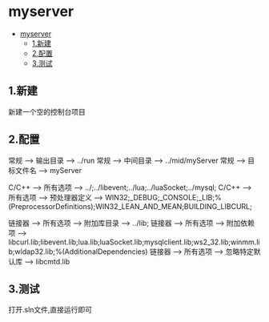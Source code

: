 # myserver
- [myserver](#myserver)
  - [1.新建](#1新建)
  - [2.配置](#2配置)
  - [3.测试](#3测试)

## 1.新建
新建一个空的控制台项目

## 2.配置
常规 --> 输出目录 --> ../run
常规 --> 中间目录 --> ../mid/myServer
常规 --> 目标文件名 --> myServer

C/C++ --> 所有选项 --> ../;../libevent;../lua;../luaSocket;../mysql;
C/C++ --> 所有选项 --> 预处理器定义 --> WIN32;_DEBUG;_CONSOLE;_LIB;%(PreprocessorDefinitions);WIN32_LEAN_AND_MEAN;BUILDING_LIBCURL;

链接器 --> 所有选项 --> 附加库目录 --> ../lib;
链接器 --> 所有选项 --> 附加依赖项 --> libcurl.lib;libevent.lib;lua.lib;luaSocket.lib;mysqlclient.lib;ws2_32.lib;winmm.lib;wldap32.lib;%(AdditionalDependencies)
链接器 --> 所有选项 --> 忽略特定默认库 --> libcmtd.lib

## 3.测试
打开.sln文件,直接运行即可